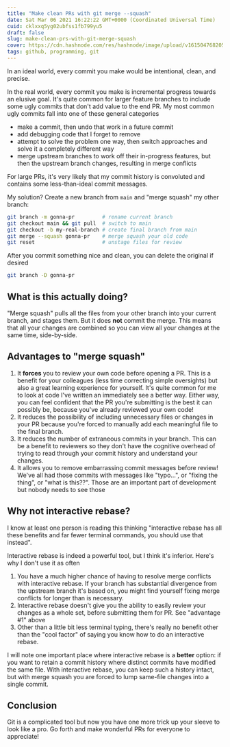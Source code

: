 ```yaml
---
title: "Make clean PRs with git merge --squash"
date: Sat Mar 06 2021 16:22:22 GMT+0000 (Coordinated Universal Time)
cuid: cklxxq5yg02ubfss1fb799yu5
draft: false
slug: make-clean-prs-with-git-merge-squash
cover: https://cdn.hashnode.com/res/hashnode/image/upload/v1615047682054/cou-yZHEt.png
tags: github, programming, git
---
```


In an ideal world, every commit you make would be intentional, clean, and precise.

In the real world, every commit you make is incremental progress towards an elusive goal. It's quite common for larger feature branches to include some ugly commits that don't add value to the end PR. My most common ugly commits fall into one of these general categories

- make a commit, then undo that work in a future commit
- add debugging code that I forget to remove
- attempt to solve the problem one way, then switch approaches and solve it a completely different way
- merge upstream branches to work off their in-progress features, but then the upstream branch changes, resulting in merge conflicts

For large PRs, it's very likely that my commit history is convoluted and contains some less-than-ideal commit messages.

My solution? Create a new branch from `main` and "merge squash" my other branch:

```bash
git branch -m gonna-pr         # rename current branch
git checkout main && git pull  # switch to main
git checkout -b my-real-branch # create final branch from main
git merge --squash gonna-pr    # merge squash your old code
git reset                      # unstage files for review
```

After you commit something nice and clean, you can delete the original if desired

```bash
git branch -D gonna-pr
```

## What is this actually doing?

"Merge squash" pulls all the files from your other branch into your current branch, and stages them. But it does **not** commit the merge. This means that all your changes are combined so you can view all your changes at the same time, side-by-side.

## Advantages to "merge squash"

1. It **forces** you to review your own code before opening a PR. This is a benefit for your colleagues (less time correcting simple oversights) but also a great learning experience for yourself. It's quite common for me to look at code I've written an immediately see a better way. Either way, you can feel confident that the PR you're submitting is the best it can possibly be, because you've already reviewed your own code!
2. It reduces the possibility of including unnecessary files or changes in your PR because you're forced to manually add each meaningful file to the final branch.
3. It reduces the number of extraneous commits in your branch. This can be a benefit to reviewers so they don't have the cognitive overhead of trying to read through your commit history and understand your changes.
4. It allows you to remove embarrassing commit messages before review! We've all had those commits with messages like "typo...", or "fixing the thing", or "what is this??". Those are an important part of development but nobody needs to see those

## Why not interactive rebase?

I know at least one person is reading this thinking "interactive rebase has all these benefits and far fewer terminal commands, you should use that instead".

Interactive rebase is indeed a powerful tool, but I think it's inferior. Here's why I don't use it as often

1. You have a much higher chance of having to resolve merge conflicts with interactive rebase. If your branch has substantial divergence from the upstream branch it's based on, you might find yourself fixing merge conflicts for longer than is necessary.
2. Interactive rebase doesn't give you the ability to easily review your changes as a whole set, before submitting them for PR. See "advantage #1" above
3. Other than a little bit less terminal typing, there's really no benefit other than the "cool factor" of saying you know how to do an interactive rebase.

I will note one important place where interactive rebase is a **better** option: if you want to retain a commit history where distinct commits have modified the same file. With interactive rebase, you can keep such a history intact, but with merge squash you are forced to lump same-file changes into a single commit.

## Conclusion

Git is a complicated tool but now you have one more trick up your sleeve to look like a pro. Go forth and make wonderful PRs for everyone to appreciate!
